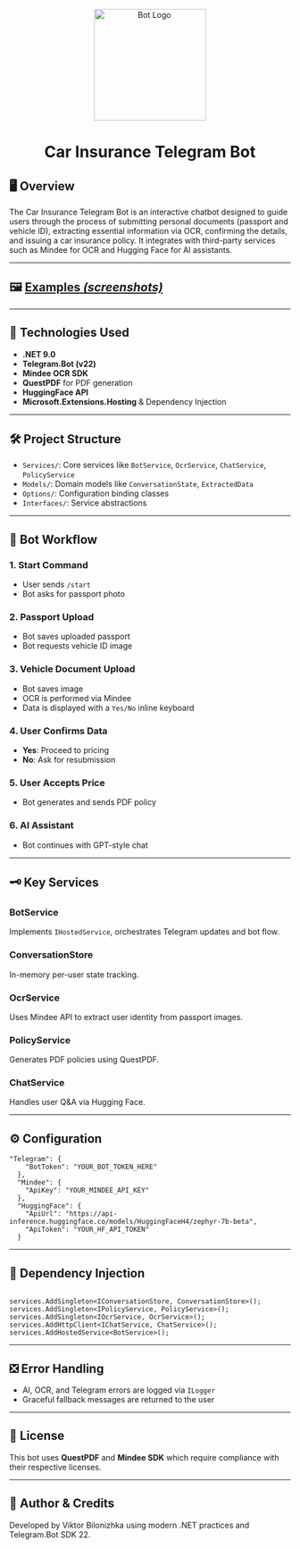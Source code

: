<p align="center">
	<img src="https://img.icons8.com/3d-fluency/100/chatbot.png" alt="Bot Logo" width="200"/>
</p>
<h1 align="center">Car Insurance Telegram Bot</h1>

<h2>🖥️ Overview</h2>
<p>The Car Insurance Telegram Bot is an interactive chatbot designed to guide users through the process of submitting personal documents (passport and vehicle ID), extracting essential information via OCR, confirming the details, and issuing a car insurance policy. It integrates with third-party services such as Mindee for OCR and Hugging Face for AI assistants.</p>

<hr />

<h2>🖼️ <a href="Example">Examples <i>(screenshots)</i></a></h2>

<hr />

<h2>🧱 Technologies Used</h2>
<ul>
  <li><strong>.NET 9.0</strong></li>
  <li><strong>Telegram.Bot (v22)</strong></li>
  <li><strong>Mindee OCR SDK</strong></li>
  <li><strong>QuestPDF</strong> for PDF generation</li>
  <li><strong>HuggingFace API</strong></li>
  <li><strong>Microsoft.Extensions.Hosting</strong> & Dependency Injection</li>
</ul>

<hr />

<h2>🛠️ Project Structure</h2>
<ul>
  <li><code>Services/</code>: Core services like <code>BotService</code>, <code>OcrService</code>, <code>ChatService</code>, <code>PolicyService</code></li>
  <li><code>Models/</code>: Domain models like <code>ConversationState</code>, <code>ExtractedData</code></li>
  <li><code>Options/</code>: Configuration binding classes</li>
  <li><code>Interfaces/</code>: Service abstractions</li>
</ul>

<hr />

<h2>🚦 Bot Workflow</h2>

<h3>1. Start Command</h3>
<ul>
  <li>User sends <code>/start</code></li>
  <li>Bot asks for passport photo</li>
</ul>

<h3>2. Passport Upload</h3>
<ul>
  <li>Bot saves uploaded passport</li>
  <li>Bot requests vehicle ID image</li>
</ul>

<h3>3. Vehicle Document Upload</h3>
<ul>
  <li>Bot saves image</li>
  <li>OCR is performed via Mindee</li>
  <li>Data is displayed with a <code>Yes/No</code> inline keyboard</li>
</ul>

<h3>4. User Confirms Data</h3>
<ul>
  <li><strong>Yes</strong>: Proceed to pricing</li>
  <li><strong>No</strong>: Ask for resubmission</li>
</ul>

<h3>5. User Accepts Price</h3>
<ul>
  <li>Bot generates and sends PDF policy</li>
</ul>

<h3>6. AI Assistant</h3>
<ul>
  <li>Bot continues with GPT-style chat</li>
</ul>

<hr />

<h2>🗝️ Key Services</h2>

<h3>BotService</h3>
<p>Implements <code>IHostedService</code>, orchestrates Telegram updates and bot flow.</p>

<h3>ConversationStore</h3>
<p>In-memory per-user state tracking.</p>

<h3>OcrService</h3>
<p>Uses Mindee API to extract user identity from passport images.</p>

<h3>PolicyService</h3>
<p>Generates PDF policies using QuestPDF.</p>

<h3>ChatService</h3>
<p>Handles user Q&A via Hugging Face.</p>

<hr />

<h2>⚙️ Configuration</h2>

<pre><code>"Telegram": {
    "BotToken": "YOUR_BOT_TOKEN_HERE"
  },
  "Mindee": {
    "ApiKey": "YOUR_MINDEE_API_KEY"
  },
  "HuggingFace": {
    "ApiUrl": "https://api-inference.huggingface.co/models/HuggingFaceH4/zephyr-7b-beta",
    "ApiToken": "YOUR_HF_API_TOKEN"
  }
</code></pre>

<hr />

<h2>💉 Dependency Injection</h2>

<pre><code>
services.AddSingleton&lt;IConversationStore, ConversationStore&gt;();
services.AddSingleton&lt;IPolicyService, PolicyService&gt;();
services.AddSingleton&lt;IOcrService, OcrService&gt;();
services.AddHttpClient&lt;IChatService, ChatService&gt;();
services.AddHostedService&lt;BotService&gt;();
</code></pre>

<hr />

<h2>❎ Error Handling</h2>
<ul>
  <li>AI, OCR, and Telegram errors are logged via <code>ILogger</code></li>
  <li>Graceful fallback messages are returned to the user</li>
</ul>

<hr />

<h2>📃 License</h2>
<p>This bot uses <strong>QuestPDF</strong> and <strong>Mindee SDK</strong> which require compliance with their respective licenses.</p>

<hr />

<h2>🤝 Author & Credits</h2>
<p>Developed by Viktor Bilonizhka using modern .NET practices and Telegram.Bot SDK 22.</p>
